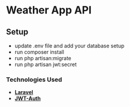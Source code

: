 # Weather App API

## Setup

- update .env file and add your database setup
- run composer install
- run php artisan:migrate
- run php artisan jwt:secret

### Technologies Used

- **[Laravel](https://laravel.com/)**
- **[JWT-Auth](https://github.com/PHP-Open-Source-Saver/jwt-auth)**